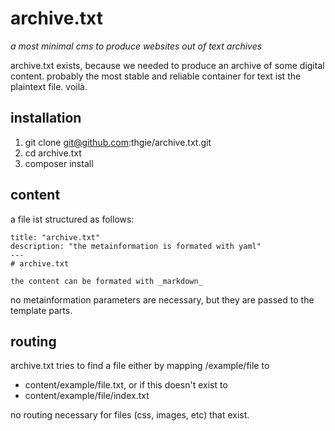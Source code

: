# archive.txt
_a most minimal cms to produce websites out of text archives_

archive.txt exists, because we needed to produce an archive of some digital content. probably the most stable and reliable container for text ist the plaintext file. voilà.

## installation
1. git clone git@github.com:thgie/archive.txt.git
2. cd archive.txt
3. composer install

## content
a file ist structured as follows:

```
title: "archive.txt"
description: "the metainformation is formated with yaml"
---
# archive.txt

the content can be formated with _markdown_
```

no metainformation parameters are necessary, but they are passed to the template parts.

## routing
archive.txt tries to find a file either by mapping /example/file to

- content/example/file.txt, or if this doesn't exist to
- content/example/file/index.txt

no routing necessary for files (css, images, etc) that exist.